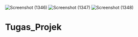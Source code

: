 ![Screenshot (1346)](https://user-images.githubusercontent.com/98296897/216368386-703c64de-fe47-4fc4-8b6d-050002ea0fec.png)
![Screenshot (1347)](https://user-images.githubusercontent.com/98296897/216368399-b8f57f59-93a5-4807-aa81-d3d714fe54f3.png)
![Screenshot (1348)](https://user-images.githubusercontent.com/98296897/216368409-1b983b5d-f341-4b71-94a4-6f2d7f1bff0f.png)
# Tugas_Projek
